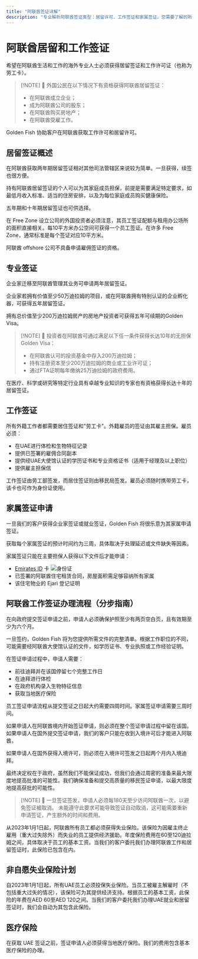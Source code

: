 ```yaml
---
title: "阿联酋签证详解"
description: "专业解析阿联酋签证类型：居留许可、工作签证和家属签证。您需要了解的所有要求和办理流程。"
---
```


# 阿联酋居留和工作签证

希望在阿联酋生活和工作的海外专业人士必须获得居留签证和工作许可证（也称为劳工卡）。

> [!NOTE] 💚 外国公民在以下情况下有资格获得阿联酋居留签证：
>
> - 在阿联酋成立企业；
> - 成为阿联酋公司的股东；
> - 在阿联酋购买房地产；
> - 在阿联酋受雇工作。

Golden Fish 协助客户在阿联酋获取工作许可和居留许可。

## 居留签证概述

在阿联酋获取两年期居留签证相对其他司法管辖区来说较为简单。一旦获得，续签也很方便。

持有阿联酋居留签证的个人可以为其家庭成员担保，前提是需要满足特定要求，如最低月收入标准、适当的住房安排，以及为每位家庭成员购买健康保险。

五年期和十年期居留签证也可供选择。

在 Free Zone 设立公司的外国投资者必须注意，其员工签证配额与租用办公场所的面积直接相关。每10平方米办公空间可获得一个员工签证。在许多 Free Zone，通常标准是每个签证对应10平方米。

阿联酋 offshore 公司不具备申请雇佣签证的资格。

## 专业签证

企业家迁移至阿联酋管理其业务可申请两年居留签证。

企业家若拥有价值至少50万迪拉姆的项目，或在阿联酋拥有特别认证的企业孵化器，可获得五年居留签证。

拥有总价值至少200万迪拉姆房产的房地产投资者可获得五年可续期的Golden Visa。

> [!NOTE] 💚 投资者在阿联酋可通过满足以下任一条件获得长达10年的无担保Golden Visa：
>
> - 在阿联酋认可的投资基金中存入200万迪拉姆；
> - 持有注册资本至少200万迪拉姆的商业或工业许可证；
> - 通过FTA证明每年缴纳25万迪拉姆的政府费用。

在医疗、科学或研究等特定行业具有卓越专业知识的专家也有资格获得长达十年的居留签证。

## 工作签证

所有外籍工作者都需要居住签证和"劳工卡"。外籍雇员的签证由其雇主担保。雇员必须：

- 在UAE进行体检和生物特征记录
- 提供已签署的雇佣合同副本
- 提供经UAE大使馆认证的学历证书和专业资格证书（适用于经理及以上职位）
- 提供雇主担保信

工作签证由劳工部签发，而居住签证则由移民局签发。雇员必须随时携带劳工卡，该卡也可作为身份证使用。

## 家属签证申请

一旦我们的客户获得企业家签证或就业签证，Golden Fish 将很乐意为其家属申请签证。

获取每个家属签证的预计时间约为三周，具体取决于处理延迟或文件缺失等因素。

家属签证只能在主要担保人获得以下文件后才能申请：

- [Emirates ID](https://u.ae/en/information-and-services/visa-and-emirates-id/emirates-id) 卡 ![身份证](/img/ILONMASKID.webp)
- 已签署的阿联酋住宅租赁合同，房屋面积需足够容纳所有家属
- 该住宅物业的 Ejari 登记证明

## 阿联酋工作签证办理流程（分步指南）

在向政府提交签证申请之前，申请人必须确保护照至少有两页空白页，且有效期至少为六个月。

一旦签约，Golden Fish 将为您提供所需文件的完整清单。根据工作职位的不同，可能需要经阿联酋大使馆认证的文件，如学历证书、专业执照或工作经验证明。

在签证申请过程中，申请人需要：

- 前往迪拜并在该国停留七个完整工作日
- 在迪拜进行体检
- 在政府机构录入生物特征信息
- 获取当地医疗保险

员工签证申请流程从提交签证之日起大约需要四周时间。家属签证申请需要三周时间。

如果申请人在阿联酋境内开始签证申请，则必须在整个签证申请过程中留在该国。如果申请人在国外提交签证申请，我们的客户只能在收到入境许可后才能进入阿联酋。

如果申请人在国外获得入境许可，则必须在入境许可签发之日起两个月内入境迪拜。

最终决定权在于政府，虽然我们不能保证成功，但我们会通过周密的准备来最大限度地提高批准的可能性。我们确保准备和提交高质量的移民签证申请，以最大限度地提高获批的可能性。

> [!NOTE] 💚 一旦签证签发，申请人必须每180天至少访问阿联酋一次，以避免签证被取消。
> 未能遵守此要求可能导致签证自动取消，这可能需要重新申请签证，产生额外的时间和费用。

从2023年1月1日起，阿联酋所有员工都必须获得失业保险。该保险为因雇主终止雇用（重大过失除外）而失业的员工提供经济援助。年度保险费用在60至120迪拉姆之间，具体取决于员工的基本工资。当我们的客户委托我们办理阿联酋工作和居留签证时，此保险已包含在内。

## 非自愿失业保险计划

自2023年1月1日起，所有UAE员工必须投保失业保险。当员工被雇主解雇时（不包括重大过失的情况），该保险可为其提供经济支持。根据员工的基本工资，此保险的年费在AED 60至AED 120之间。当我们的客户委托我们办理UAE就业和居留签证时，我们会自动为其包含此保险。

## 医疗保险

在获取 UAE 签证之前，签证申请人必须获得当地医疗保险。我们的费用包含基本医疗保险的办理。